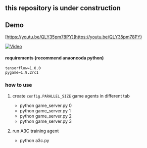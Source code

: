 ## this repository is under construction

## Demo
[https://youtu.be/QLY35pm78PY](https://youtu.be/QLY35pm78PY)

[![Video](https://img.youtube.com/vi/QLY35pm78PY/0.jpg)](https://www.youtube.com/watch?v=QLY35pm78PY)


#### requirements (recommend anaoncoda python)
    tensorflow=1.0.0
    pygame=1.9.2rc1

### how to use
1. create `config.PARALLEL_SIZE` game agents in different tab
    * python game_server.py 0 
    * python game_server.py 1
    * python game_server.py 2  
    * python game_server.py 3
    
2. run A3C training agent
    * python a3c.py
